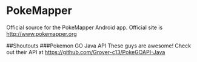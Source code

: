 # PokeMapper
Official source for the PokeMapper Android app. Official site is http://www.pokemapper.org

##Shoutouts
###Pokemon GO Java API
These guys are awesome! Check out their API at https://github.com/Grover-c13/PokeGOAPI-Java

